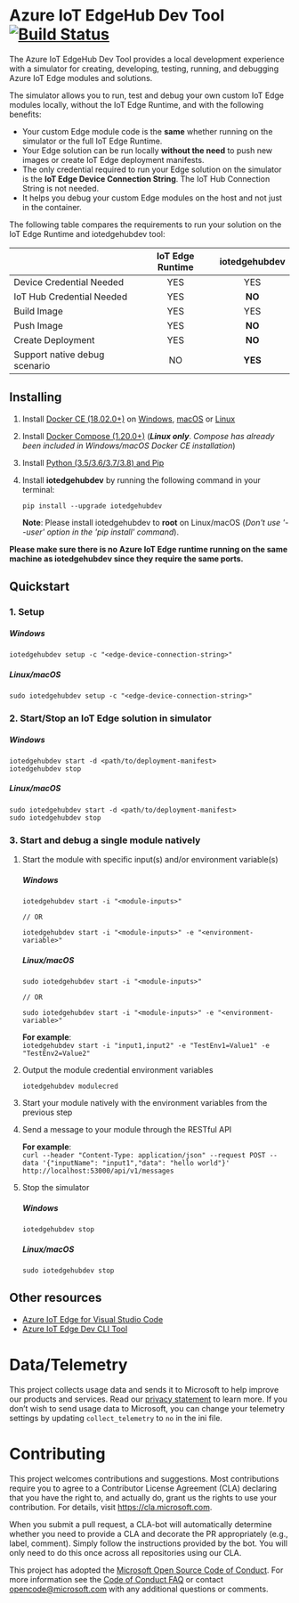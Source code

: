 # Azure IoT EdgeHub Dev Tool [![Build Status](https://dev.azure.com/mseng/VSIoT/_apis/build/status/Azure%20IoT%20Edge/iotedgehubdev?branchName=main)](https://dev.azure.com/mseng/VSIoT/_build/latest?definitionId=7735&branchName=main)
The Azure IoT EdgeHub Dev Tool provides a local development experience with a simulator for creating, developing, testing, running, and debugging Azure IoT Edge modules and solutions.

The simulator allows you to run, test and debug your own custom IoT Edge modules locally, without the IoT Edge Runtime, and with the following benefits:
- Your custom Edge module code is the **same** whether running on the simulator or the full IoT Edge Runtime.
- Your Edge solution can be run locally **without the need** to push new images or create IoT Edge deployment manifests.
- The only credential required to run your Edge solution on the simulator is the **IoT Edge Device Connection String**. The IoT Hub Connection String is not needed.
- It helps you debug your custom Edge modules on the host and not just in the container.

The following table compares the requirements to run your solution on the IoT Edge Runtime and iotedgehubdev tool:

  |                               | IoT Edge Runtime | iotedgehubdev |
  | ----------------------------- |:----------------:|:-------------:|
  | Device Credential Needed      | YES              | YES           |
  | IoT Hub Credential Needed     | YES              | **NO**        |
  | Build Image                   | YES              | YES           |
  | Push Image                    | YES              | **NO**        |
  | Create Deployment             | YES              | **NO**        |
  | Support native debug scenario | NO               | **YES**       |

## Installing
1. Install [Docker CE (18.02.0+)](https://www.docker.com/community-edition) on
[Windows](https://docs.docker.com/docker-for-windows/install/), [macOS](https://docs.docker.com/docker-for-mac/install/) or [Linux](https://docs.docker.com/install/linux/docker-ce/ubuntu/#install-docker-ce)

2. Install [Docker Compose (1.20.0+)](https://docs.docker.com/compose/install/#install-compose) (***Linux only***. *Compose has already been included in Windows/macOS Docker CE installation*)
3. Install [Python (3.5/3.6/3.7/3.8) and Pip](https://www.python.org/)
4. Install **iotedgehubdev** by running the following command in your terminal:
    ```
    pip install --upgrade iotedgehubdev
    ```
    **Note**: Please install iotedgehubdev to **root** on Linux/macOS (*Don't use '--user' option in the 'pip install' command*).

**Please make sure there is no Azure IoT Edge runtime running on the same machine as iotedgehubdev since they require the same ports.**

## Quickstart
### 1. Setup

  ##### Windows
  ```
  iotedgehubdev setup -c "<edge-device-connection-string>"
  ```

  ##### Linux/macOS
  ```
  sudo iotedgehubdev setup -c "<edge-device-connection-string>"
  ```

### 2. Start/Stop an IoT Edge solution in simulator

  ##### Windows
  ```
  iotedgehubdev start -d <path/to/deployment-manifest>
  iotedgehubdev stop
  ```

  ##### Linux/macOS
  ```
  sudo iotedgehubdev start -d <path/to/deployment-manifest>
  sudo iotedgehubdev stop
  ```

### 3. Start and debug a single module natively
  1. Start the module with specific input(s) and/or environment variable(s)

      ##### Windows
      ```
      iotedgehubdev start -i "<module-inputs>"

      // OR

      iotedgehubdev start -i "<module-inputs>" -e "<environment-variable>"
      ```

      ##### Linux/macOS
      ```
      sudo iotedgehubdev start -i "<module-inputs>"

      // OR

      sudo iotedgehubdev start -i "<module-inputs>" -e "<environment-variable>"
      ```

      **For example**:  
      `iotedgehubdev start -i "input1,input2" -e "TestEnv1=Value1" -e "TestEnv2=Value2"`

  2. Output the module credential environment variables

      ```
      iotedgehubdev modulecred
      ```

  3. Start your module natively with the environment variables from the previous step

  4. Send a message to your module through the RESTful API

      **For example**:  
      `curl --header "Content-Type: application/json" --request POST --data '{"inputName": "input1","data": "hello world"}' http://localhost:53000/api/v1/messages`

  5. Stop the simulator

      ##### Windows
      ```
      iotedgehubdev stop
      ```

      ##### Linux/macOS
      ```
      sudo iotedgehubdev stop
      ```

## Other resources
- [Azure IoT Edge for Visual Studio Code](https://github.com/microsoft/vscode-azure-iot-edge)
- [Azure IoT Edge Dev CLI Tool](https://github.com/azure/iotedgedev)

# Data/Telemetry
This project collects usage data and sends it to Microsoft to help improve our products and services. Read our [privacy statement](http://go.microsoft.com/fwlink/?LinkId=521839) to learn more.
If you don’t wish to send usage data to Microsoft, you can change your telemetry settings by updating `collect_telemetry` to `no` in the ini file.

# Contributing

This project welcomes contributions and suggestions. Most contributions require you to
agree to a Contributor License Agreement (CLA) declaring that you have the right to,
and actually do, grant us the rights to use your contribution. For details, visit
https://cla.microsoft.com.

When you submit a pull request, a CLA-bot will automatically determine whether you need
to provide a CLA and decorate the PR appropriately (e.g., label, comment). Simply follow the
instructions provided by the bot. You will only need to do this once across all repositories using our CLA.

This project has adopted the [Microsoft Open Source Code of Conduct](https://opensource.microsoft.com/codeofconduct/).
For more information see the [Code of Conduct FAQ](https://opensource.microsoft.com/codeofconduct/faq/)
or contact [opencode@microsoft.com](mailto:opencode@microsoft.com) with any additional questions or comments.
